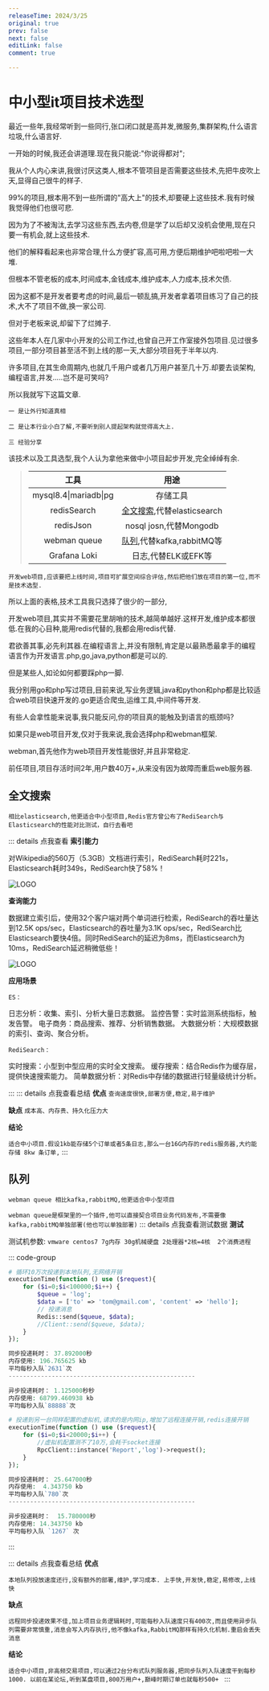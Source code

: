 ```yaml
---
releaseTime: 2024/3/25
original: true
prev: false
next: false
editLink: false
comment: true

---
```


# 中小型it项目技术选型

最近一些年,我经常听到一些同行,张口闭口就是高并发,微服务,集群架构,什么语言垃圾,什么语言好.

一开始的时候,我还会讲道理.现在我只能说:"你说得都对";

我从个人内心来讲,我很讨厌这类人,根本不管项目是否需要这些技术,先把牛皮吹上天,显得自己很牛的样子.

99%的项目,根本用不到一些所谓的"高大上"的技术,却要硬上这些技术.我有时候我觉得他们也很可悲.

因为为了不被淘汰,去学习这些东西,去内卷,但是学了以后却又没机会使用,现在只要一有机会,就上这些技术.

他们的解释看起来也非常合理,什么方便扩容,高可用,方便后期维护吧啦吧啦一大堆.

但根本不管老板的成本,时间成本,金钱成本,维护成本,人力成本,技术欠债.

因为这都不是开发者要考虑的时间,最后一顿乱搞,开发者拿着项目练习了自己的技术,大不了项目不做,换一家公司.

但对于老板来说,却留下了烂摊子.

这些年本人在几家中小开发的公司工作过,也曾自己开工作室接外包项目.见过很多项目,一部分项目甚至活不到上线的那一天,大部分项目死于半年以内.

许多项目,在其生命周期内,也就几千用户或者几万用户甚至几十万.却要去谈架构,编程语言,并发.....岂不是可笑吗?

所以我就写下这篇文章.

`一 是让外行知道真相`

`二 是让本行业小白了解,不要听到别人提起架构就觉得高大上.`

`三 经验分享`

该技术以及工具选型,我个人认为拿他来做中小项目起步开发,完全绰绰有余.

>
> |          工具           |              用途               | 
> |:---------------------:|:-----------------------------:|
> | mysql8.4\|mariadb\|pg |             存储工具              | 
> |   redisSearch    | [全文搜索](#全文搜索),代替elasticsearch | 
> |       redisJson       |     nosql josn,代替Mongodb      | 
> |     webman queue      |   [队列](#队列),代替kafka,rabbitMQ等   | 
> |     Grafana Loki      |         日志,代替ELK或EFK等         | 

`开发web项目,应该要把上线时间,项目可扩展空间综合评估,然后把他们放在项目的第一位,而不是技术选型.`

所以上面的表格,技术工具我只选择了很少的一部分,

开发web项目,其实并不需要花里胡哨的技术,越简单越好.这样开发,维护成本都很低.在我的心目种,能用redis代替的,我都会用redis代替.

君欲善其事,必先利其器.在编程语言上,并没有限制,肯定是以最熟悉最拿手的编程语言作为开发语言.php,go,java,python都是可以的.

但是某些人,如论如何都要踩php一脚.

我分别用go和php写过项目,目前来说,写业务逻辑,java和python和php都是比较适合web项目快速开发的.go更适合爬虫,运维工具,中间件等开发.

有些人会拿性能来说事,我只能反问,你的项目真的能触及到语言的瓶颈吗?

如果只是web项目开发,仅对于我来说,我会选择php和webman框架.

webman,首先他作为web项目开发性能很好,并且非常稳定.

前任项目,项目存活时间2年,用户数40万+,从来没有因为故障而重启web服务器.

## 全文搜索
`相比elasticsearch,他更适合中小型项目,Redis官方曾公布了RediSearch与Elasticsearch的性能对比测试，自行去看吧`

::: details 点我查看
**索引能力**

对Wikipedia的560万（5.3GB）文档进行索引，RediSearch耗时221s，Elasticsearch耗时349s，RediSearch快了58%！

![LOGO](https://picx.zhimg.com/v2-64674d275c6f7c9886536fd288d8532b_r.jpg)

**查询能力**

数据建立索引后，使用32个客户端对两个单词进行检索，RediSearch的吞吐量达到12.5K ops/sec，Elasticsearch的吞吐量为3.1K ops/sec，RediSearch比Elasticsearch要快4倍。同时RediSearch的延迟为8ms，而Elasticsearch为10ms，RediSearch延迟稍微低些！

![LOGO](https://pic3.zhimg.com/v2-7518c65a6e54bde19b86e009a8f17ee2_r.jpg)


**应用场景**

`ES：`

日志分析：收集、索引、分析大量日志数据。
监控告警：实时监测系统指标，触发告警。
电子商务：商品搜索、推荐、分析销售数据。
大数据分析：大规模数据的索引、查询、聚合分析。

`RediSearch：`

实时搜索：小型到中型应用的实时全文搜索。
缓存搜索：结合Redis作为缓存层，提供快速搜索能力。
简单数据分析：对Redis中存储的数据进行轻量级统计分析。

:::
::: details 点我查看总结
**优点**
`查询速度很快,部署方便,稳定,易于维护`

**缺点**
`成本高、内存贵、持久化压力大`


**结论**

`适合中小项目.假设1kb能存储5个订单或者5条日志,那么一台16G内存的redis服务器,大约能存储 8kw 条订单,`
:::

[//]: # (--------------------------------------divider-------------------------------------)
## 队列
`webman queue 相比kafka,rabbitMQ,他更适合中小型项目`

`webman queue是框架里的一个插件,他可以直接契合项目业务代码发布,不需要像kafka,rabbitMQ单独部署(他也可以单独部署)`
::: details 点我查看测试数据
**测试**

测试机参数:
`vmware centos7 7g内存 30g机械硬盘 2处理器*2核=4核  2个消费进程`



::: code-group

```php [投递到本地队列]
# 循环10万次投递到本地队列,无网络开销
executionTime(function () use ($request){
    for ($i=0;$i<100000;$i++) {
        $queue = 'log';
        $data = ['to' => 'tom@gmail.com', 'content' => 'hello'];
        // 投递消息
        Redis::send($queue, $data);
        //Client::send($queue, $data);
    }
});

同步投递耗时： 37.892000秒   
内存使用: 196.765625 kb     
平均每秒入队`2631`次
----------------------------------------------------

异步投递耗时： 1.125000秒秒   
内存使用: 68799.460938 kb     
平均每秒入队`88888`次

```

```php [投递到远程队列]
# 投递到另一台同样配置的虚拟机,请求的是内网ip,增加了远程连接开销,redis连接开销
executionTime(function () use ($request){
    for ($i=0;$i<20000;$i++) {
        //虚拟机配置测不了10万,会耗干socket连接
        RpcClient::instance('Report','log')->request();
    }
});

同步投递耗时： 25.647000秒   
内存使用:  4.343750 kb     
平均每秒入队`780`次
----------------------------------------------------

异步投递耗时：  15.780000秒   
内存使用: 14.343750 kb     
平均每秒入队 `1267` 次
```




:::


::: details 点我查看总结
**优点**

`本地队列投放速度还行,没有额外的部署,维护,学习成本. 上手快,开发快,稳定,易修改,上线快`

**缺点**

`远程同步投递效果不佳,加上项目业务逻辑耗时,可能每秒入队速度只有400次,而且使用异步队列需要非常慎重,消息会写入内存执行,他不像kafka,RabbitMQ那样有持久化机制.重启会丢失消息`


**结论**

`适合中小项目,非高频交易项目,可以通过2台分布式队列服务器,把同步队列入队速度干到每秒1000.
以前在某论坛,听到某盘项目,800万用户+,巅峰时期订单也就每秒500+
`
:::

[//]: # (--------------------------------------divider-------------------------------------)























